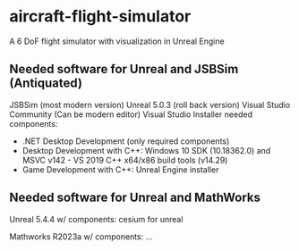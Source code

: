# aircraft-flight-simulator
A 6 DoF flight simulator with visualization in Unreal Engine

## Needed software for Unreal and JSBSim (Antiquated)
JSBSim (most modern version)
Unreal 5.0.3 (roll back version)
Visual Studio Community (Can be modern editor)
Visual Studio Installer needed components:
- .NET Desktop Development (only required components)
- Desktop Development with C++: Windows 10 SDK (10.18362.0) and MSVC v142 - VS 2019 C++ x64/x86 build tools (v14.29)
- Game Development with C++: Unreal Engine installer

## Needed software for Unreal and MathWorks
Unreal 5.4.4 w/ components: cesium for unreal

Mathworks R2023a w/ components: ...


